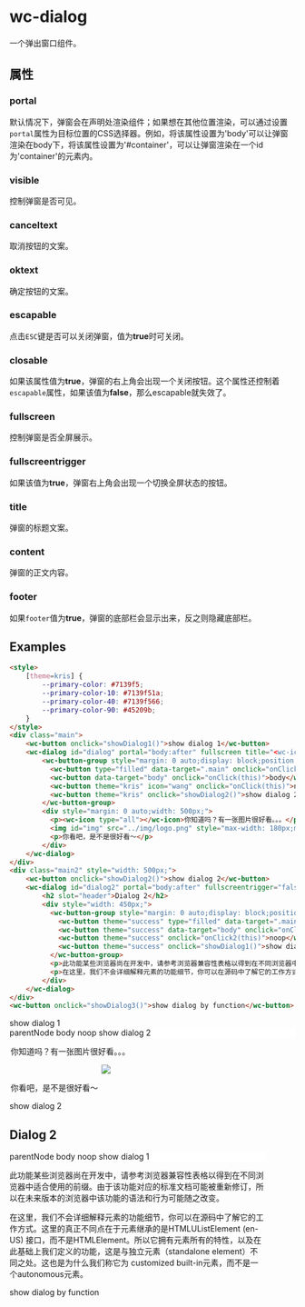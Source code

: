 # wc-dialog

一个弹出窗口组件。

## 属性

### portal

默认情况下，弹窗会在声明处渲染组件；如果想在其他位置渲染，可以通过设置`portal`属性为目标位置的CSS选择器。例如，将该属性设置为'body'可以让弹窗渲染在body下，将该属性设置为'#container'，可以让弹窗渲染在一个id为'container'的元素内。

### visible

控制弹窗是否可见。

### canceltext

取消按钮的文案。

### oktext

确定按钮的文案。

### escapable

点击`ESC`键是否可以关闭弹窗，值为**true**时可关闭。

### closable

如果该属性值为**true**，弹窗的右上角会出现一个关闭按钮。这个属性还控制着`escapable`属性，如果该值为**false**，那么escapable就失效了。

### fullscreen

控制弹窗是否全屏展示。

### fullscreentrigger

如果该值为**true**，弹窗右上角会出现一个切换全屏状态的按钮。

### title

弹窗的标题文案。

### content

弹窗的正文内容。

### footer

如果`footer`值为**true**，弹窗的底部栏会显示出来，反之则隐藏底部栏。

## Examples


```html
<style>
    [theme=kris] {
        --primary-color: #7139f5;
        --primary-color-10: #7139f51a;
        --primary-color-40: #7139f566;
        --primary-color-90: #45209b;
    }
</style>
<div class="main">
    <wc-button onclick="showDialog1()">show dialog 1</wc-button>
    <wc-dialog id="dialog" portal="body:after" fullscreen title="<wc-icon type='all' style='color: #1792ff;'></wc-icon> GOOD PICS" style="width: 500px;">
        <wc-button-group style="margin: 0 auto;display: block;position: sticky;top: 0;background-color: #ffffff;">
          <wc-button type="filled" data-target=".main" onclick="onClick(this)">parentNode</wc-button>
          <wc-button data-target="body" onclick="onClick(this)">body</wc-button>
          <wc-button theme="kris" icon="wang" onclick="onClick(this)">noop</wc-button>
          <wc-button theme="kris" onclick="showDialog2()">show dialog 2</wc-button>
        </wc-button-group>
        <div style="margin: 0 auto;width: 500px;">
          <p><wc-icon type="all"></wc-icon>你知道吗？有一张图片很好看。。。</p>
          <img id="img" src="../img/logo.png" style="max-width: 180px;margin: 0 auto;display: block;"/>
          <p>你看吧，是不是很好看～</p>
        </div>
    </wc-dialog>
</div>
<div class="main2" style="width: 500px;">
    <wc-button onclick="showDialog2()">show dialog 2</wc-button>
    <wc-dialog id="dialog2" portal="body:after" fullscreentrigger="false" closable="false" style="max-height: 200px;">
        <h2 slot="header">Dialog 2</h2>
        <div style="width: 450px;">
          <wc-button-group style="margin: 0 auto;display: block;position: sticky;top: 0;background-color: #ffffff;">
            <wc-button theme="success" type="filled" data-target=".main2" onclick="onClick2(this)">parentNode</wc-button>
            <wc-button theme="success" data-target="body" onclick="onClick2(this)">body</wc-button>
            <wc-button theme="success" onclick="onClick2(this)">noop</wc-button>
            <wc-button theme="success" onclick="showDialog1()">show dialog 1</wc-button>
          </wc-button-group>
          <p>此功能某些浏览器尚在开发中，请参考浏览器兼容性表格以得到在不同浏览器中适合使用的前缀。由于该功能对应的标准文档可能被重新修订，所以在未来版本的浏览器中该功能的语法和行为可能随之改变。</p>
          <p>在这里，我们不会详细解释元素的功能细节，你可以在源码中了解它的工作方式。这里的真正不同点在于元素继承的是HTMLUListElement (en-US) 接口，而不是HTMLElement。所以它拥有元素所有的特性，以及在此基础上我们定义的功能，这是与独立元素（standalone element）不同之处。这也是为什么我们称它为 customized built-in元素，而不是一个autonomous元素。</p>
        </div>
    </wc-dialog>
</div>
<wc-button onclick="showDialog3()">show dialog by function</wc-button>
```

<style>
    [theme=kris] {
        --primary-color: #7139f5;
        --primary-color-10: #7139f51a;
        --primary-color-40: #7139f566;
        --primary-color-90: #45209b;
    }
</style>
<div class="main">
    <wc-button onclick="showDialog1()">show dialog 1</wc-button>
    <wc-dialog id="dialog" portal="body:after" fullscreen title="<wc-icon type='all' style='color: #1792ff;'></wc-icon> GOOD PICS" style="width: 500px;">
        <wc-button-group style="margin: 0 auto;display: block;position: sticky;top: 0;background-color: #ffffff;">
          <wc-button type="filled" data-target=".main" onclick="onClick(this)">parentNode</wc-button>
          <wc-button data-target="body" onclick="onClick(this)">body</wc-button>
          <wc-button theme="kris" icon="wang" onclick="onClick(this)">noop</wc-button>
          <wc-button theme="kris" onclick="showDialog2()">show dialog 2</wc-button>
        </wc-button-group>
        <div style="margin: 0 auto;width: 500px;">
          <p><wc-icon type="all"></wc-icon>你知道吗？有一张图片很好看。。。</p>
          <img id="img" src="../img/logo.png" style="max-width: 180px;margin: 0 auto;display: block;"/>
          <p>你看吧，是不是很好看～</p>
        </div>
    </wc-dialog>
</div>

<div class="main2" style="width: 500px;">
    <wc-button onclick="showDialog2()">show dialog 2</wc-button>
    <wc-dialog id="dialog2" portal="body:after" fullscreentrigger="false" closable="false" style="max-height: 200px;">
        <h2 slot="header">Dialog 2</h2>
        <div style="width: 450px;">
          <wc-button-group style="margin: 0 auto;display: block;position: sticky;top: 0;background-color: #ffffff;">
            <wc-button theme="success" type="filled" data-target=".main2" onclick="onClick2(this)">parentNode</wc-button>
            <wc-button theme="success" data-target="body" onclick="onClick2(this)">body</wc-button>
            <wc-button theme="success" onclick="onClick2(this)">noop</wc-button>
            <wc-button theme="success" onclick="showDialog1()">show dialog 1</wc-button>
          </wc-button-group>
          <p>此功能某些浏览器尚在开发中，请参考浏览器兼容性表格以得到在不同浏览器中适合使用的前缀。由于该功能对应的标准文档可能被重新修订，所以在未来版本的浏览器中该功能的语法和行为可能随之改变。</p>
          <p>在这里，我们不会详细解释元素的功能细节，你可以在源码中了解它的工作方式。这里的真正不同点在于元素继承的是HTMLUListElement (en-US) 接口，而不是HTMLElement。所以它拥有元素所有的特性，以及在此基础上我们定义的功能，这是与独立元素（standalone element）不同之处。这也是为什么我们称它为 customized built-in元素，而不是一个autonomous元素。</p>
        </div>
    </wc-dialog>
</div>
<wc-button onclick="showDialog3()">show dialog by function</wc-button>
<script>
    function showDialog1() {
    const dialog = document.getElementById('dialog');
    if (dialog) {
      dialog.visible = true;
    }
  }
  function onClick(btn) {
    Array.from(btn.parentNode.children).forEach(element => {
      element.type = '';
    });
    btn.type = 'filled';
    if (btn.dataset.target) {
      const dialog = document.getElementById('dialog');
      if (dialog) {
        dialog.portal = btn.dataset.target;
      }
    }
  }
  function showDialog2() {
    const dialog = document.getElementById('dialog2');
    if (dialog) {
      dialog.canceltext = 'Cancel';
      dialog.oktext = null;
      dialog.visible = true;
    }
  }
  function onClick2(btn) {
    Array.from(btn.parentNode.children).forEach(element => {
      element.type = '';
    });
    btn.type = 'filled';
    if (btn.dataset.target) {
      const dialog = document.getElementById('dialog2');
      if (dialog) {
        dialog.portal = btn.dataset.target;
      }
    }
  }

  function showDialog3() {
      WcDialog.error('我是通过WcDialog.error调用的。');
    }
</script>